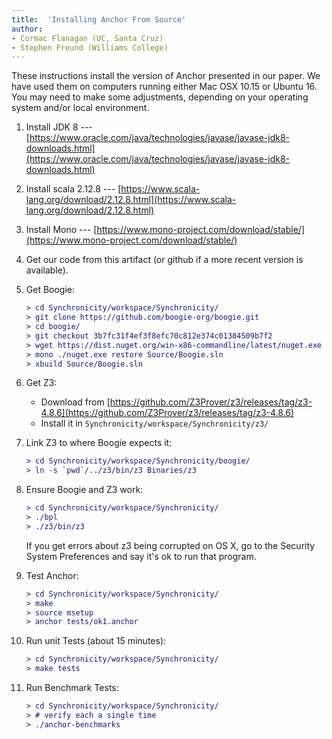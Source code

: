 ```yaml
---
title:  'Installing Anchor From Source'
author:
- Cormac Flanagan (UC, Santa Cruz)
- Stephen Freund (Williams College)
---
```


These instructions install the version of Anchor presented in our
paper.  We have used them on computers running either Mac OSX 10.15 or
Ubuntu 16.  You may need to make some adjustments, depending on your
operating system and/or local environment.

1. Install JDK 8 --- [https://www.oracle.com/java/technologies/javase/javase-jdk8-downloads.html](https://www.oracle.com/java/technologies/javase/javase-jdk8-downloads.html)

2. Install scala 2.12.8 --- [https://www.scala-lang.org/download/2.12.8.html](https://www.scala-lang.org/download/2.12.8.html)

3. Install Mono --- [https://www.mono-project.com/download/stable/](https://www.mono-project.com/download/stable/)

4. Get our code from this artifact (or github if a more recent version is available).

5. Get Boogie:
   ```diff
   > cd Synchronicity/workspace/Synchronicity/
   > git clone https://github.com/boogie-org/boogie.git
   > cd boogie/
   > git checkout 3b7fc31f4ef3f8efc70c812e374c01384509b7f2
   > wget https://dist.nuget.org/win-x86-commandline/latest/nuget.exe
   > mono ./nuget.exe restore Source/Boogie.sln
   > xbuild Source/Boogie.sln
   ```

6. Get Z3:

   * Download from [https://github.com/Z3Prover/z3/releases/tag/z3-4.8.6](https://github.com/Z3Prover/z3/releases/tag/z3-4.8.6)
   * Install it in `Synchronicity/workspace/Synchronicity/z3/`

7. Link Z3 to where Boogie expects it:

    ```diff
    > cd Synchronicity/workspace/Synchronicity/boogie/
    > ln -s `pwd`/../z3/bin/z3 Binaries/z3
    ```

8. Ensure Boogie and Z3 work:

    ```diff
    > cd Synchronicity/workspace/Synchronicity/
    > ./bpl
    > ./z3/bin/z3
    ```

   If you get errors about z3 being corrupted on OS X, go to the
   Security System Preferences and say it's ok to run that program.

9. Test Anchor:

    ```diff
    > cd Synchronicity/workspace/Synchronicity/
    > make
    > source msetup
    > anchor tests/ok1.anchor
    ```

10. Run unit Tests (about 15 minutes):

    ```diff
    > cd Synchronicity/workspace/Synchronicity/
    > make tests
    ```

11. Run Benchmark Tests:

    ```diff
    > cd Synchronicity/workspace/Synchronicity/
    > # verify each a single time
    > ./anchor-benchmarks
    ```
